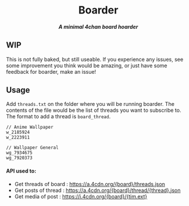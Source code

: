 <div align="center">

# Boarder
##### A minimal 4chan board hoarder
</div>

## WIP
This is not fully baked, but still useable. If you experience any issues, 
see some improvement you think would be amazing, or just have some feedback 
for boarder, make an issue!

## Usage
Add `threads.txt` on the folder where you will be running boarder. The 
contents of the file would be the list of threads you want to subscribe to.
The format to add a thread is `board_thread`.
```
// Anime Wallpaper
w_2185924
w_2223911

// Wallpaper General
wg_7934675
wg_7920373
```

#### API used to:
 - Get threads of board : https://a.4cdn.org/{board}/threads.json
 - Get posts of thread : https://a.4cdn.org/{board}/thread/{thread}.json
 - Get media of post : https://i.4cdn.org/{board}/{tim.ext}

